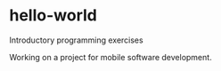 # hello-world
Introductory programming exercises

Working on a project for mobile software development.

